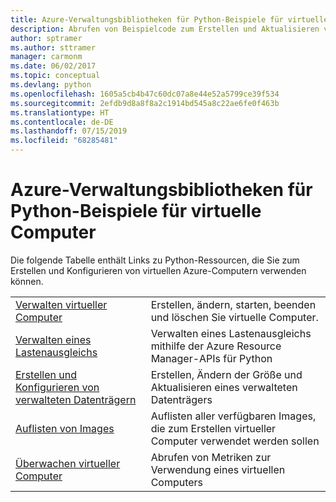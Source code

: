 ```yaml
---
title: Azure-Verwaltungsbibliotheken für Python-Beispiele für virtuelle Computer
description: Abrufen von Beispielcode zum Erstellen und Aktualisieren von virtuellen Azure-Computern mit den Azure-Verwaltungsbibliotheken für Python
author: sptramer
ms.author: sttramer
manager: carmonm
ms.date: 06/02/2017
ms.topic: conceptual
ms.devlang: python
ms.openlocfilehash: 1605a5cb4b47c60dc07a8e44e52a5799ce39f534
ms.sourcegitcommit: 2efdb9d8a8f8a2c1914bd545a8c22ae6fe0f463b
ms.translationtype: HT
ms.contentlocale: de-DE
ms.lasthandoff: 07/15/2019
ms.locfileid: "68285481"
---
```

# <a name="azure-management-libraries-for-python-samples-for-virtual-machines"></a>Azure-Verwaltungsbibliotheken für Python-Beispiele für virtuelle Computer

Die folgende Tabelle enthält Links zu Python-Ressourcen, die Sie zum Erstellen und Konfigurieren von virtuellen Azure-Computern verwenden können.

| || 
|---|---|
| [Verwalten virtueller Computer][1] | Erstellen, ändern, starten, beenden und löschen Sie virtuelle Computer. |
| [Verwalten eines Lastenausgleichs][2] | Verwalten eines Lastenausgleichs mithilfe der Azure Resource Manager-APIs für Python |
| [Erstellen und Konfigurieren von verwalteten Datenträgern][3] | Erstellen, Ändern der Größe und Aktualisieren eines verwalteten Datenträgers|
| [Auflisten von Images][4] | Auflisten aller verfügbaren Images, die zum Erstellen virtueller Computer verwendet werden sollen| 
| [Überwachen virtueller Computer][5] |Abrufen von Metriken zur Verwendung eines virtuellen Computers | 

[1]: https://azure.microsoft.com/resources/samples/virtual-machines-python-manage/
[2]: https://azure.microsoft.com/resources/samples/network-python-manage-loadbalancer
[3]: python-sdk-azure-samples-managed-disks.md
[4]: python-sdk-azure-samples-list-images.md
[5]: python-sdk-azure-samples-monitor-vms.md
